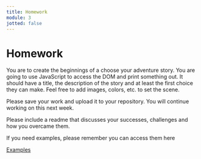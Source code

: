```yaml
---
title: Homework
module: 3
jotted: false
---
```


# Homework

You are to create the beginnings of a choose your adventure story.  You are going to use JavaScript to access the DOM and print something out.  It should have a title, the description of the story and at least the first choice they can make.  Feel free to add images, colors, etc. to set the scene.  

Please save your work and upload it to your repository. You will continue working on this next week.

Please include a readme that discusses your successes, challenges and how you overcame them.

If you need examples, please remember you can access them here

[Examples](https://github.com/Montana-Media-Arts/441-WebTech-Spring2019/tree/master/Week%203%20Examples)